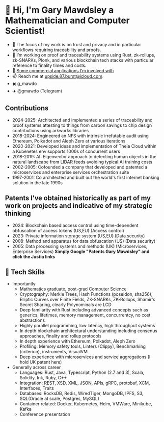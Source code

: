 # 👋 Hi, I'm Gary Mawdsley a Mathematician and Computer Scientist!
- 🔭 The focus of my work is on trust and privacy and in particular workflows requiring traceability and proofs.
- 🌱 I’m working on proof and traceability systems using Rust, zk-rollups, zk-SNARKs, Plonk, and various blockchain tech stacks with particular reference to finality times and costs.
- 🚀 [Some commercial applications I'm involved with](background.md)
- 📫 Reach me at [upside.87.burst@icloud.com](mailto:upside.87.burst@icloud.com).
- ✖️ g_mawdo
- ✈️ @gmawdo (Telegram) 

## Contributions
- 2024-2025: Architected and implemented a series of traceability and proof systems attesting to things from carbon savings to chip design contributions using arkworks libraries
- 2018-2024: Engineered an NFS with intrinsic irrefutable audit using Ethereum, Polkadot and Aleph Zero at various iterations
- 2020-2021: Developed ideas and implementation of Theia Cloud within a Kubenetes env supports 1000s of concurrent users
- 2018-2019: AI: Eigenvector approach to detecting human objects in the natural landscape from LIDAR feeds avoiding typical AI training costs
- 2002-2005: Cofounded a company that developed and patented a microservices and enterprise services orchestration suite
- 1997-2001: Co architected and built out the world's first internet banking solution in the late 1990s

## Patents I've obtained historically as part of my work on projects and indicative of my strategic thinking
- 2024: Blockchain based access control using time-dependent obfuscation of access tokens (US,EU) (Access control)
- 2023: Private information storage system (US,EU) (Data security)
- 2008: Method and apparatus for data obfuscation (US) (Data security)
- 2005: Data processing systems and methods (UK) (Microservices, Enterprise Services)
**Simply Google "Patents Gary Mawdsley" and click the Justia links**

## 🌟 Tech Skills
- Importantly
  - Mathematics graduate, post-grad Computer Science
  - Cryptography: Merkle Trees, Hash Functions (poseidon, sha256), Elliptic Curves over Finite Fields, ZK-SNARKs, ZK-Rollups, Shamir's Secret Sharing, clearly Polynominals are LCD
  - Deep familarity with Rust including advanced concepts such as generics, lifetimes, memory management, concurrentcy, no cost abstractions
  - Highly parallel programming, low latency, high throughput systems
  - In depth blockchain architectural understanding including consenus approaches, finality and rollup protocols
  - In depth experience with Ethereum, Polkadot, Aleph Zero
  - Profiling: Memory safety tools, Linters (Clippy), Benchmarking (criterion), instruments, VisualVM
  - Deep experience with microservices and service aggregations (I hold UK patent here)
- Generally across career
  - Languages: Rust, Java, Typescript, Python (2.7 and 3), Scala, Solidity, Ink, Ruby, C++
  - Integration: REST, XSD, XML, JSON, APIs, gRPC, protobuf, XCM, Interfaces, Traits
  - Databases: RocksDB, Redis, WiredTiger, MongoDB, IPFS, S3, SQL(Oracle at scale, Postgres, MySQL)
  - Container related: Docker, Kubernetes, Helm, VMWare, Minikube, Kafka
  - Conference presentation


